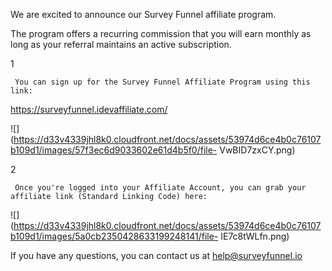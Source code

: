 We are excited to announce our Survey Funnel affiliate program.

The program offers a recurring commission that you will earn monthly as long
as your referral maintains an active subscription.

1

     You can sign up for the Survey Funnel Affiliate Program using this link: 
<https://surveyfunnel.idevaffiliate.com/>

![](https://d33v4339jhl8k0.cloudfront.net/docs/assets/53974d6ce4b0c76107b109d1/images/57f3ec6d9033602e61d4b5f0/file-
VwBID7zxCY.png)

2

     Once you're logged into your Affiliate Account, you can grab your affiliate link (Standard Linking Code) here: 

![](https://d33v4339jhl8k0.cloudfront.net/docs/assets/53974d6ce4b0c76107b109d1/images/5a0cb2350428633199248141/file-
IE7c8tWLfn.png)

If you have any questions, you can contact us at
[help@surveyfunnel.io](mailto:mailto:help@surveyfunnel.io)

